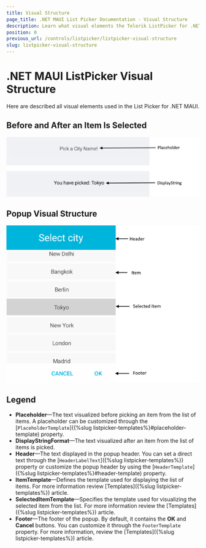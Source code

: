 ```yaml
---
title: Visual Structure
page_title: .NET MAUI List Picker Documentation - Visual Structure
description: Learn what visual elements the Telerik ListPicker for .NET MAUI displays and see the visual structure of the control.
position: 0
previous_url: /controls/listpicker/listpicker-visual-structure
slug: listpicker-visual-structure
---
```


# .NET MAUI ListPicker Visual Structure

Here are described all visual elements used in the List Picker for .NET MAUI.

## Before and After an Item Is Selected

![ListPicker Visual Structure](images/listpicker_structure_placeholder_display.png "Visual elements of ListPicker control")

## Popup Visual Structure

![ListPicker Visual Structure Popup](images/listpicker_structure.png "Visual elements of List Picker Popup")

## Legend

- **Placeholder**&mdash;The text visualized before picking an item from the list of items. A placeholder can be customized through the [`PlaceholderTemplate`]({%slug listpicker-templates%}#placeholder-template) property.
- **DisplayStringFormat**&mdash;The text visualized after an item from the list of items is picked.
- **Header**&mdash;The text displayed in the popup header. You can set a direct text through the [`HeaderLabelText`]({%slug listpicker-templates%}) property or customize the popup header by using the [`HeaderTemplate`]({%slug listpicker-templates%}#header-template) property.
- **ItemTemplate**&mdash;Defines the template used for displaying the list of items. For more information review [Templates]({%slug listpicker-templates%}) article.
- **SelectedItemTemplate**&mdash;Specifies the template used for visualizing the selected item from the list. For more information review the [Templates]({%slug listpicker-templates%}) article.
- **Footer**&mdash;The footer of the popup. By default, it contains the **OK** and **Cancel** buttons. You can customize it through the `FooterTemplate` property. For more information, review the [Templates]({%slug listpicker-templates%}) article.
